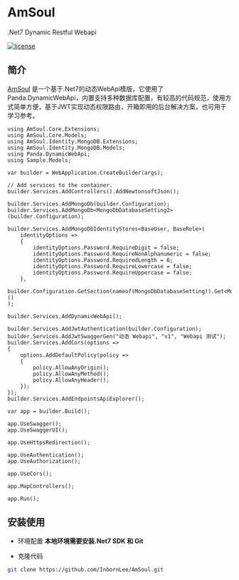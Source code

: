 # AmSoul
.Net7 Dynamic Restful Webapi

[![license](https://img.shields.io/badge/license-MIT-green.svg)](./LICENSE)

## 简介

[AmSoul](https://github.com/InbornLee/AmSoul) 是一个基于.Net7的动态WebApi模版，它使用了Panda.DynamicWebApi，内置支持多种数据库配置，有较高的代码规范，使用方式简单方便，基于JWT实现动态权限路由，开箱即用的后台解决方案，也可用于学习参考。

```CSharp
using AmSoul.Core.Extensions;
using AmSoul.Core.Models;
using AmSoul.Identity.MongoDB.Extensions;
using AmSoul.Identity.MongoDB.Models;
using Panda.DynamicWebApi;
using Sample.Models;

var builder = WebApplication.CreateBuilder(args);

// Add services to the container.
builder.Services.AddControllers().AddNewtonsoftJson();

builder.Services.AddMongoDb(builder.Configuration);
builder.Services.AddMongoDb<MongoDbDatabaseSetting2>(builder.Configuration);

builder.Services.AddMongoDbIdentityStores<BaseUser, BaseRole>(
    identityOptions =>
    {
        identityOptions.Password.RequireDigit = false;
        identityOptions.Password.RequireNonAlphanumeric = false;
        identityOptions.Password.RequiredLength = 6;
        identityOptions.Password.RequireLowercase = false;
        identityOptions.Password.RequireUppercase = false;
    },
    builder.Configuration.GetSection(nameof(MongoDbDatabaseSetting)).Get<MongoDbDatabaseSetting>()
);

builder.Services.AddDynamicWebApi();

builder.Services.AddJwtAuthentication(builder.Configuration);
builder.Services.AddJwtSwaggerGen("动态 Webapi", "v1", "Webapi 测试");
builder.Services.AddCors(options =>
{
    options.AddDefaultPolicy(policy =>
    {
        policy.AllowAnyOrigin();
        policy.AllowAnyMethod();
        policy.AllowAnyHeader();
    });
});
builder.Services.AddEndpointsApiExplorer();

var app = builder.Build();

app.UseSwagger();
app.UseSwaggerUI();

app.UseHttpsRedirection();

app.UseAuthentication();
app.UseAuthorization();

app.UseCors();

app.MapControllers();

app.Run();
```

## 安装使用

- 环境配置
  **本地环境需要安装.Net7 SDK 和 Git**

- 克隆代码

```bash
git clone https://github.com/InbornLee/AmSoul.git
```
